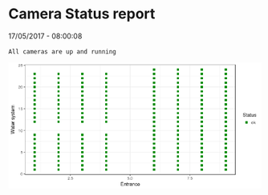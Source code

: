 Camera Status report
================
17/05/2017 - 08:00:08

    All cameras are up and running

![](camreport_files/figure-markdown_github/unnamed-chunk-2-1.png)
